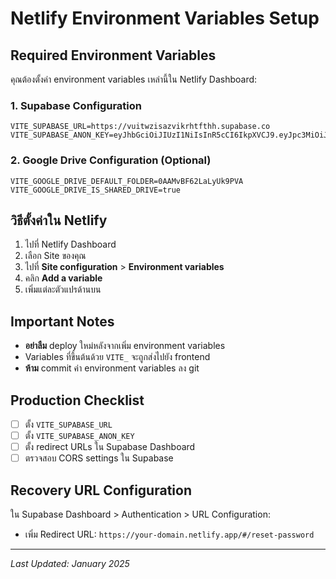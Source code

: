 # Netlify Environment Variables Setup

## Required Environment Variables

คุณต้องตั้งค่า environment variables เหล่านี้ใน Netlify Dashboard:

### 1. Supabase Configuration
```
VITE_SUPABASE_URL=https://vuitwzisazvikrhtfthh.supabase.co
VITE_SUPABASE_ANON_KEY=eyJhbGciOiJIUzI1NiIsInR5cCI6IkpXVCJ9.eyJpc3MiOiJzdXBhYmFzZSIsInJlZiI6InZ1aXR3emlzYXp2aWtyaHRmdGhoIiwicm9sZSI6ImFub24iLCJpYXQiOjE3NTEzOTU4ODIsImV4cCI6MjA2Njk3MTg4Mn0.VXCqythCUualJ7S9jVvnQUYe9BKnfMvbihtZT5c3qyE
```

### 2. Google Drive Configuration (Optional)
```
VITE_GOOGLE_DRIVE_DEFAULT_FOLDER=0AAMvBF62LaLyUk9PVA
VITE_GOOGLE_DRIVE_IS_SHARED_DRIVE=true
```

## วิธีตั้งค่าใน Netlify

1. ไปที่ Netlify Dashboard
2. เลือก Site ของคุณ
3. ไปที่ **Site configuration** > **Environment variables**
4. คลิก **Add a variable**
5. เพิ่มแต่ละตัวแปรด้านบน

## Important Notes

- **อย่าลืม** deploy ใหม่หลังจากเพิ่ม environment variables
- Variables ที่ขึ้นต้นด้วย `VITE_` จะถูกส่งไปยัง frontend
- **ห้าม** commit ค่า environment variables ลง git

## Production Checklist

- [ ] ตั้ง `VITE_SUPABASE_URL`
- [ ] ตั้ง `VITE_SUPABASE_ANON_KEY`
- [ ] ตั้ง redirect URLs ใน Supabase Dashboard
- [ ] ตรวจสอบ CORS settings ใน Supabase

## Recovery URL Configuration

ใน Supabase Dashboard > Authentication > URL Configuration:
- เพิ่ม Redirect URL: `https://your-domain.netlify.app/#/reset-password`

---

*Last Updated: January 2025*